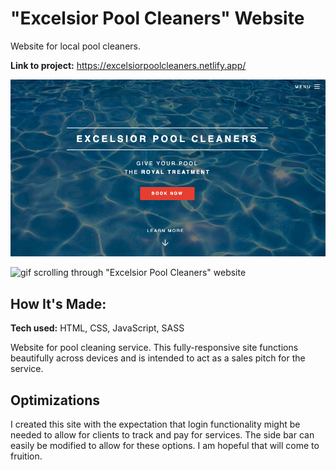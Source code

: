 # "Excelsior Pool Cleaners" Website
Website for local pool cleaners. 

**Link to project:** https://excelsiorpoolcleaners.netlify.app/

![Website for "Excelsior Pool Cleaners"](images/excelsior-pools.png)

![gif scrolling through "Excelsior Pool Cleaners" website](images/excelsior-pools-240.gif)

## How It's Made:

**Tech used:** HTML, CSS, JavaScript, SASS

Website for pool cleaning service. This fully-responsive site functions beautifully across devices and is intended to act as a sales pitch for the service. 

## Optimizations

I created this site with the expectation that login functionality might be needed to allow for clients to track and pay for services. The side bar can easily be modified to allow for these options. I am hopeful that will come to fruition.





